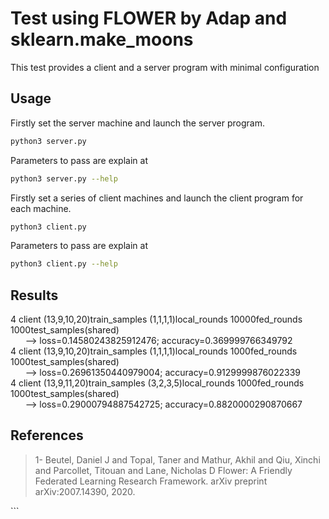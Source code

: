 # Test using FLOWER by Adap and sklearn.make_moons
This test provides a client and a server program with minimal configuration

## Usage
Firstly set the server machine and launch the server program.
```bash
python3 server.py
```
Parameters to pass are explain at
```bash
python3 server.py --help
```
Firstly set a series of client machines and launch the client program for each machine.
```bash
python3 client.py
```
Parameters to pass are explain at
```bash
python3 client.py --help
```

## Results
4 client (13,9,10,20)train_samples (1,1,1,1)local_rounds 10000fed_rounds 1000test_samples(shared)\
&nbsp;&nbsp;&nbsp;&nbsp;&nbsp;&nbsp;--> loss=0.14580243825912476; accuracy=0.369999766349792\
4 client (13,9,10,20)train_samples (1,1,1,1)local_rounds 1000fed_rounds 1000test_samples(shared)\
&nbsp;&nbsp;&nbsp;&nbsp;&nbsp;&nbsp;--> loss=0.26961350440979004; accuracy=0.9129999876022339\
4 client (13,9,11,20)train_samples (3,2,3,5)local_rounds 1000fed_rounds 1000test_samples(shared)\
&nbsp;&nbsp;&nbsp;&nbsp;&nbsp;&nbsp;--> loss=0.29000794887542725; accuracy=0.8820000290870667


## References

<blockquote>1- Beutel, Daniel J and Topal, Taner and Mathur, Akhil and Qiu, Xinchi and Parcollet, Titouan and Lane, Nicholas D Flower: A Friendly Federated Learning Research Framework. arXiv preprint arXiv:2007.14390, 2020. </blockquote>
```